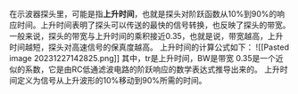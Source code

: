 在示波器探头里，可能是指**上升时间**，也就是探头对阶跃函数从10%到90%的响应时间。上升时间表明了探头可以传送的最快的信号转换，也反映了探头的带宽。一般来说，探头的带宽与上升时间的乘积接近0.35，也就是说，带宽越高，上升时间越短，探头对高速信号的保真度越高。
上升时间的计算公式如下：
![[Pasted image 20231227142825.png]]
其中，tr​是上升时间，BW是带宽
0.35是一个近似的系数，它是由RC低通滤波电路的阶跃响应的数学表达式推导出来的。
上升时间定义为信号从上升波形的10%移动到90%所需的时间。